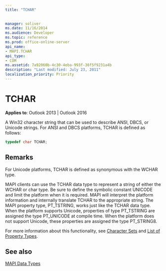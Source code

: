 ```yaml
---
title: "TCHAR"
 
 
manager: soliver
ms.date: 11/16/2014
ms.audience: Developer
ms.topic: reference
ms.prod: office-online-server
api_name:
- MAPI.TCHAR
api_type:
- COM
ms.assetid: 7a92060b-4c30-4eba-993f-36f5f9231a4b
description: "Last modified: July 23, 2011"
localization_priority: Priority
---
```


# TCHAR

  
  
**Applies to**: Outlook 2013 | Outlook 2016 
  
A Win32 character string that can be used to describe ANSI, DBCS, or Unicode strings. For ANSI and DBCS platforms, TCHAR is defined as follows:
  
```cpp
typedef char TCHAR;

```

## Remarks

For Unicode platforms, TCHAR is defined as synonymous with the WCHAR type. 
  
MAPI clients can use the TCHAR data type to represent a string of either the WCHAR or char type. Be sure to define the symbolic constant UNICODE and limit the platform when it is required. MAPI will interpret the platform information and internally translate TCHAR to the appropriate string. The MAPI property type, PT_TSTRING, works just like the TCHAR data type. When the platform supports Unicode, properties of type PT_TSTRING are assigned the type PT_UNICODE at compile time. When the platform does not support Unicode, these properties are assigned the type PT_STRING8.
  
For more information about this functionality, see [Character Sets](mapi-character-sets.md) and [List of Property Types](property-types.md). 
  
## See also



[MAPI Data Types](mapi-data-types.md)


